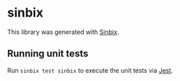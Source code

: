 # sinbix

This library was generated with [Sinbix](https://sinbix.dev).

## Running unit tests

Run `sinbix test sinbix` to execute the unit tests via [Jest](https://jestjs.io).
